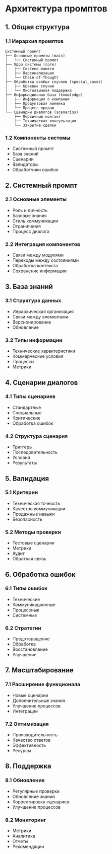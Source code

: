 # Архитектура промптов

## 1. Общая структура

### 1.1 Иерархия промптов
```
Системный промпт
├── Основные промпты (main)
│   └── Системный промпт
├── Ядро системы (core)
│   ├── Система памяти
│   ├── Персонализация
│   └── Chain-of-Thought
├── Обработка особых случаев (special_cases)
│   ├── Краевые случаи
│   └── Многоязычная поддержка
├── Информационная база (knowledge)
│   ├── Информация о компании
│   ├── Продуктовая линейка
│   └── Процесс продаж
└── Сценарии диалогов (scenarios)
    ├── Первичный контакт
    ├── Техническая консультация
    └── Закрытие сделки
```

### 1.2 Компоненты системы
- Системный промпт
- База знаний
- Сценарии
- Валидаторы
- Обработчики ошибок

## 2. Системный промпт

### 2.1 Основные элементы
- Роль и личность
- Базовые знания
- Стиль коммуникации
- Ограничения
- Процесс диалога

### 2.2 Интеграция компонентов
- Связи между модулями
- Переходы между состояниями
- Обработка контекста
- Сохранение информации

## 3. База знаний

### 3.1 Структура данных
- Иерархическая организация
- Связи между элементами
- Версионирование
- Обновление

### 3.2 Типы информации
- Технические характеристики
- Коммерческие условия
- Процессы
- Метрики

## 4. Сценарии диалогов

### 4.1 Типы сценариев
- Стандартные
- Специальные
- Критические
- Обработка ошибок

### 4.2 Структура сценария
- Триггеры
- Последовательность
- Условия
- Результаты

## 5. Валидация

### 5.1 Критерии
- Техническая точность
- Качество коммуникации
- Продажные навыки
- Безопасность

### 5.2 Методы проверки
- Тестовые сценарии
- Метрики
- Аудит
- Обратная связь

## 6. Обработка ошибок

### 6.1 Типы ошибок
- Технические
- Коммуникационные
- Процессные
- Системные

### 6.2 Стратегии
- Предотвращение
- Обработка
- Восстановление
- Улучшение

## 7. Масштабирование

### 7.1 Расширение функционала
- Новые сценарии
- Дополнительные знания
- Улучшение процессов
- Интеграции

### 7.2 Оптимизация
- Производительность
- Качество ответов
- Эффективность
- Ресурсы

## 8. Поддержка

### 8.1 Обновление
- Регулярные проверки
- Обновление знаний
- Корректировка сценариев
- Улучшение процессов

### 8.2 Мониторинг
- Метрики
- Аналитика
- Отчеты
- Рекомендации 